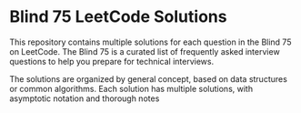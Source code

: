 # Blind 75 LeetCode Solutions

This repository contains multiple solutions for each question in the Blind 75 on LeetCode. The Blind 75 is a curated list of frequently asked interview questions to help you prepare for technical interviews.

The solutions are organized by general concept, based on data structures or common algorithms. Each solution has multiple solutions, with asymptotic notation and thorough notes
